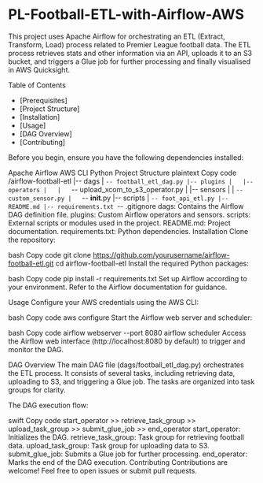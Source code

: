 # PL-Football-ETL-with-Airflow-AWS

This project uses Apache Airflow for orchestrating an ETL (Extract, Transform, Load) process related to Premier League football data. The ETL process retrieves stats and other information via an API, uploads it to an S3 bucket, and triggers a Glue job for further processing and finally visualised in AWS Quicksight.

Table of Contents
- [Prerequisites]
- [Project Structure]
- [Installation]
- [Usage]
- [DAG Overview]
- [Contributing]

Before you begin, ensure you have the following dependencies installed:

Apache Airflow
AWS CLI
Python
Project Structure
plaintext
Copy code
/airflow-football-etl
|-- dags
|   `-- football_etl_dag.py
|-- plugins
|   |-- operators
|   |   `-- upload_xcom_to_s3_operator.py
|   |-- sensors
|   |   `-- custom_sensor.py
|   `-- __init__.py
|-- scripts
|   `-- foot_api_etl.py
|-- README.md
|-- requirements.txt
`-- .gitignore
dags: Contains the Airflow DAG definition file.
plugins: Custom Airflow operators and sensors.
scripts: External scripts or modules used in the project.
README.md: Project documentation.
requirements.txt: Python dependencies.
Installation
Clone the repository:

bash
Copy code
git clone https://github.com/yourusername/airflow-football-etl.git
cd airflow-football-etl
Install the required Python packages:

bash
Copy code
pip install -r requirements.txt
Set up Airflow according to your environment. Refer to the Airflow documentation for guidance.

Usage
Configure your AWS credentials using the AWS CLI:

bash
Copy code
aws configure
Start the Airflow web server and scheduler:

bash
Copy code
airflow webserver --port 8080
airflow scheduler
Access the Airflow web interface (http://localhost:8080 by default) to trigger and monitor the DAG.

DAG Overview
The main DAG file (dags/football_etl_dag.py) orchestrates the ETL process. It consists of several tasks, including retrieving data, uploading to S3, and triggering a Glue job. The tasks are organized into task groups for clarity.

The DAG execution flow:

swift
Copy code
start_operator >> retrieve_task_group >> upload_task_group >> submit_glue_job >> end_operator
start_operator: Initializes the DAG.
retrieve_task_group: Task group for retrieving football data.
upload_task_group: Task group for uploading data to S3.
submit_glue_job: Submits a Glue job for further processing.
end_operator: Marks the end of the DAG execution.
Contributing
Contributions are welcome! Feel free to open issues or submit pull requests.
